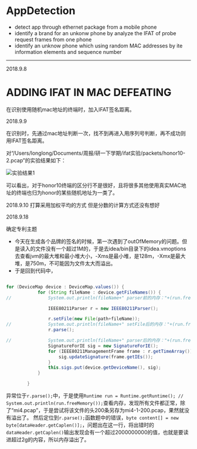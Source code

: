 # AppDetection
- detect app through ethernet package from a mobile phone
- identify a brand for an unkonw phone by analyze the IFAT of probe request frames from one phone
- identify an unknow phone which using random MAC addresses by ite information elements and sequence number

---

2018.9.8
# ADDING IFAT IN MAC DEFEATING
在识别使用随机mac地址的终端时，加入IFAT签名距离。

2018.9.9

在识别时，先通过mac地址判断一次，找不到再进入用序列号判断，再不成功则用IFAT签名距离。

对“/Users/longlong/Documents/周报/研一下学期/ifat实验/packets/honor10-2.pcap”的实验结果如下：

![实验结果1](/Users/longlong/Desktop/实验数据截图/WX20180910-095624.png)

可以看出，对于honor10终端的区分行不是很好，且将很多其他使用真实MAC地址的终端也归为honor的某些随机地址为一类了。

2018.9.10
打算采用加权平均的方式
但是分数的计算方式还没有想好

2018.9.18

确定专利主题

- 今天在生成各个品牌的签名的时候，第一次遇到了outOfMemory的问题。但是读入的文件没有一个超过1M的，于是去idea/bin目录下的idea.vmoptions去查看jvm的最大堆和最小堆大小，-Xms是最小堆，是128m，-Xmx是最大堆，是750m，不可能因为文件太大而溢出。
- 于是回到代码中，

```java

for (DeviceMap device : DeviceMap.values()) {
			for (String fileName : device.getFileNames()) {
//				System.out.println(fileName+" parser前的内存："+(run.freeMemory()));

				IEEE80211Parser r = new IEEE80211Parser();

				r.setFile(new File(path+fileName));
//				System.out.println(fileName+" setFile后的内存："+(run.freeMemory()));
				r.parse();

//				System.out.println(fileName+" parser后的内存："+(run.freeMemory()));
				SignatureForIE sig = new SignatureForIE();
				for (IEEE80211ManagementFrame frame : r.getTimeArray()) {
					sig.updateSignature(frame.getIEs());
				}
				this.sigs.put(device.getDeviceName(), sig);
			}

		}

```
异常位于```r.parse();```中，于是使用```Runtime run = Runtime.getRuntime();
//		System.out.println(run.freeMemory());```查看内存，发现所有文件都正常，除了“mi4.pcap”，于是尝试将该文件的头200条另存为mi4-1-200.pcap，果然就没有溢出了。
然后定位到```r.parse();```函数题中的错误，```byte content[] = new byte[dataHeader.getCaplen()];```，问题出在这一行，将出错时的```dataHeader.getCaplen()```输出发现会有一个超过2000000000的值，也就是要读进超过2g的内容，所以内存溢出了。
		




